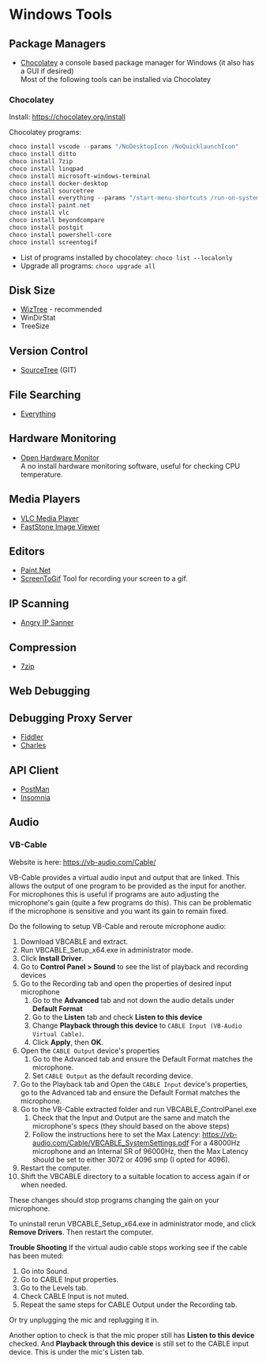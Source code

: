 # Windows Tools

## Package Managers
 - [Chocolatey](https://chocolatey.org/)
   a console based package manager for Windows (it also has a GUI if desired)  
   Most of the following tools can be installed via Chocolatey

### Chocolatey

Install: https://chocolatey.org/install

Chocolatey programs:

```powershell
choco install vscode --params "/NoDesktopIcon /NoQuicklaunchIcon"
choco install ditto
choco install 7zip
choco install linqpad
choco install microsoft-windows-terminal
choco install docker-desktop
choco install sourcetree
choco install everything --params "/start-menu-shortcuts /run-on-system-startup"
choco install paint.net
choco install vlc
choco install beyondcompare
choco install postgit
choco install powershell-core
choco install screentogif
```

- List of programs installed by chocolatey: `choco list --localonly` 
- Upgrade all programs: `choco upgrade all`

## Disk Size
 - [WizTree](https://antibody-software.com/web/software/software/wiztree-finds-the-files-and-folders-using-the-most-disk-space-on-your-hard-drive/) - recommended
 - WinDirStat
 - TreeSize


## Version Control
 - [SourceTree](https://www.sourcetreeapp.com/) (GIT)


## File Searching
 - [Everything](https://www.voidtools.com/)


## Hardware Monitoring
 - [Open Hardware Monitor](https://openhardwaremonitor.org/)  
   A no install hardware monitoring software, useful for checking CPU temperature.


## Media Players
 - [VLC Media Player](https://www.videolan.org/)
 - [FastStone Image Viewer](https://www.faststone.org/FSViewerDetail.htm)


## Editors
 - [Paint.Net](https://www.getpaint.net/)
 - [ScreenToGif](https://www.screentogif.com/)
   Tool for recording your screen to a gif.


## IP Scanning
 - [Angry IP Sanner](https://angryip.org)


## Compression
 - [7zip](https://www.7-zip.org/)


## Web Debugging


## Debugging Proxy Server
 - [Fiddler](https://www.telerik.com/fiddler/fiddler-classic)
 - [Charles](https://www.charlesproxy.com)


## API Client
 - [PostMan](https://www.postman.com)
 - [Insomnia](https://insomnia.rest)


## Audio

### VB-Cable

Website is here: https://vb-audio.com/Cable/

VB-Cable provides a virtual audio input and output that are linked. This allows the output of one program to be provided as the input for another.
For microphones this is useful if programs are auto adjusting the microphone's gain (quite a few programs do this). This can be problematic if the microphone is sensitive and you want its gain to remain fixed.

Do the following to setup VB-Cable and reroute microphone audio:
1. Download VBCABLE and extract.
2. Run VBCABLE_Setup_x64.exe in administrator mode.
3. Click **Install Driver**.
4. Go to **Control Panel > Sound** to see the list of playback and recording devices
5. Go to the Recording tab and open the properties of desired input microphone
   1. Go to the **Advanced** tab and not down the audio details under **Default Format**
   2. Go to the **Listen** tab and check **Listen to this device**
   3. Change **Playback through this device** to `CABLE Input (VB-Audio Virtual Cable)`.
   4. Click **Apply**, then **OK**.
6. Open the `CABLE Output` device's properties
   1. Go to the Advanced tab and ensure the Default Format matches the microphone.
   2. Set `CABLE Output` as the default recording device.
8. Go to the Playback tab and Open the `CABLE Input` device's properties, go to the Advanced tab and ensure the Default Format matches the microphone.
9. Go to the VB-Cable extracted folder and run VBCABLE_ControlPanel.exe
   1. Check that the Input and Output are the same and match the microphone's specs (they should based on the above steps)
   2. Follow the instructions here to set the Max Latency: https://vb-audio.com/Cable/VBCABLE_SystemSettings.pdf
      For a 48000Hz microphone and an Internal SR of 96000Hz, then the Max Latency should be set to either 3072 or 4096 smp (I opted for 4096).
10. Restart the computer.
11. Shift the VBCABLE directory to a suitable location to access again if or when needed.

These changes should stop programs changing the gain on your microphone.

To uninstall rerun VBCABLE_Setup_x64.exe in administrator mode, and click **Remove Drivers**. Then restart the computer.

**Trouble Shooting**
If the virtual audio cable stops working see if the cable has been muted:
1. Go into Sound.
2. Go to CABLE Input properties.
3. Go to the Levels tab.
4. Check CABLE Input is not muted.
5. Repeat the same steps for CABLE Output under the Recording tab.

Or try unplugging the mic and replugging it in.

Another option to check is that the mic proper still has **Listen to this device** checked. And **Playback through this device** is still set to the CABLE input device. This is under the mic's Listen tab.


